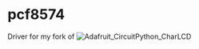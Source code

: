 # pcf8574
Driver for my fork of ![Adafruit_CircuitPython_CharLCD](https://github.com/Tim-Jackins/Adafruit_CircuitPython_CharLCD)
